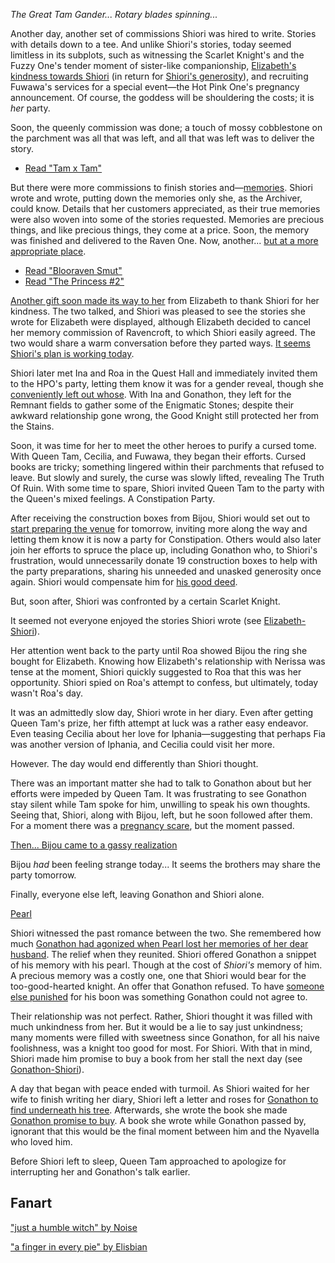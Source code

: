 <!-- title: Shiori Nyavella -->
<!-- status: Alive -->

_The Great Tam Gander... Rotary blades spinning..._

Another day, another set of commissions Shiori was hired to write. Stories with details down to a tee. And unlike Shiori's stories, today seemed limitless in its subplots, such as witnessing the Scarlet Knight's and the Fuzzy One's tender moment of sister-like companionship, [Elizabeth's kindness towards Shiori](https://youtu.be/tJ_YXGE3o2w?t=1734) (in return for [Shiori's generosity](https://youtu.be/tJ_YXGE3o2w?t=677)), and recruiting Fuwawa's services for a special event—the Hot Pink One's pregnancy announcement. Of course, the goddess will be shouldering the costs; it is _her_ party.

Soon, the queenly commission was done; a touch of mossy cobblestone on the parchment was all that was left, and all that was left was to deliver the story.

- [Read "Tam x Tam"](#text:tam-x-tam)

But there were more commissions to finish stories and—[memories](https://youtu.be/tJ_YXGE3o2w?t=1098). Shiori wrote and wrote, putting down the memories only she, as the Archiver, could know. Details that her customers appreciated, as their true memories were also woven into some of the stories requested. Memories are precious things, and like precious things, they come at a price. Soon, the memory was finished and delivered to the Raven One. Now, another... [but at a more appropriate place](https://youtu.be/tJ_YXGE3o2w?t=1667).

- [Read "Blooraven Smut"](#text:bloodraven-smut)
- [Read "The Princess #2"](#text:the-princess-2)

[Another gift soon made its way to her](https://youtu.be/tJ_YXGE3o2w?t=1734) from Elizabeth to thank Shiori for her kindness. The two talked, and Shiori was pleased to see the stories she wrote for Elizabeth were displayed, although Elizabeth decided to cancel her memory commission of Ravencroft, to which Shiori easily agreed. The two would share a warm conversation before they parted ways. [It seems Shiori's plan is working today](https://youtu.be/tJ_YXGE3o2w?t=2541).

Shiori later met Ina and Roa in the Quest Hall and immediately invited them to the HPO's party, letting them know it was for a gender reveal, though she [conveniently left out whose](https://youtu.be/tJ_YXGE3o2w?t=4265). With Ina and Gonathon, they left for the Remnant fields to gather some of the Enigmatic Stones; despite their awkward relationship gone wrong, the Good Knight still protected her from the Stains.

Soon, it was time for her to meet the other heroes to purify a cursed tome. With Queen Tam, Cecilia, and Fuwawa, they began their efforts. Cursed books are tricky; something lingered within their parchments that refused to leave. But slowly and surely, the curse was slowly lifted, revealing The Truth Of Ruin. With some time to spare, Shiori invited Queen Tam to the party with the Queen's mixed feelings. A Constipation Party.

After receiving the construction boxes from Bijou, Shiori would set out to [start preparing the venue](https://youtu.be/tJ_YXGE3o2w?t=7878) for tomorrow, inviting more along the way and letting them know it is now a party for Constipation. Others would also later join her efforts to spruce the place up, including Gonathon who, to Shiori's frustration, would unnecessarily donate 19 construction boxes to help with the party preparations, sharing his unneeded and unasked generosity once again. Shiori would compensate him for [his good deed](https://youtu.be/tJ_YXGE3o2w?t=8274).

But, soon after, Shiori was confronted by a certain Scarlet Knight.

It seemed not everyone enjoyed the stories Shiori wrote (see [Elizabeth-Shiori](#edge:liz-shiori)).

Her attention went back to the party until Roa showed Bijou the ring she bought for Elizabeth. Knowing how Elizabeth's relationship with Nerissa was tense at the moment, Shiori quickly suggested to Roa that this was her opportunity. Shiori spied on Roa's attempt to confess, but ultimately, today wasn't Roa's day.

It was an admittedly slow day, Shiori wrote in her diary. Even after getting Queen Tam's prize, her fifth attempt at luck was a rather easy endeavor. Even teasing Cecilia about her love for Iphania—suggesting that perhaps Fia was another version of Iphania, and Cecilia could visit her more.

However. The day would end differently than Shiori thought.

There was an important matter she had to talk to Gonathon about but her efforts were impeded by Queen Tam. It was frustrating to see Gonathon stay silent while Tam spoke for him, unwilling to speak his own thoughts. Seeing that, Shiori, along with Bijou, left, but he soon followed after them. For a moment there was a [pregnancy scare](https://youtu.be/tJ_YXGE3o2w?t=16782), but the moment passed.

[Then... Bijou came to a gassy realization](#embed:https://youtu.be/tJ_YXGE3o2w?t=16811)

Bijou _had_ been feeling strange today... It seems the brothers may share the party tomorrow.

Finally, everyone else left, leaving Gonathon and Shiori alone.

[Pearl](#embed:https://youtu.be/tJ_YXGE3o2w?t=16935)

Shiori witnessed the past romance between the two. She remembered how much [Gonathon had agonized when Pearl lost her memories of her dear husband](https://youtu.be/i7g-HJMqZ_E?t=6028). The relief when they reunited. Shiori offered Gonathon a snippet of his memory with his pearl. Though at the cost of _Shiori's_ memory of him. A precious memory was a costly one, one that Shiori would bear for the too-good-hearted knight. An offer that Gonathon refused. To have [someone else punished](https://youtu.be/tJ_YXGE3o2w?t=17098) for his boon was something Gonathon could not agree to.

Their relationship was not perfect. Rather, Shiori thought it was filled with much unkindness from her. But it would be a lie to say just unkindness; many moments were filled with sweetness since Gonathon, for all his naive foolishness, was a knight too good for most. For Shiori. With that in mind, Shiori made him promise to buy a book from her stall the next day (see [Gonathon-Shiori](#edge:gigi-shiori)).

A day that began with peace ended with turmoil. As Shiori waited for her wife to finish writing her diary, Shiori left a letter and roses for [Gonathon to find underneath his tree](https://youtu.be/tJ_YXGE3o2w?t=17908). Afterwards, she wrote the book she made [Gonathon promise to buy](https://youtu.be/tJ_YXGE3o2w?t=18081). A book she wrote while Gonathon passed by, ignorant that this would be the final moment between him and the Nyavella who loved him.

Before Shiori left to sleep, Queen Tam approached to apologize for interrupting her and Gonathon's talk earlier.

## Fanart

["just a humble witch" by Noise](https://x.com/lestkrr/status/1922074979434184946)

["a finger in every pie" by Elisbian](https://x.com/Elisbian_/status/1932104079939186910)
